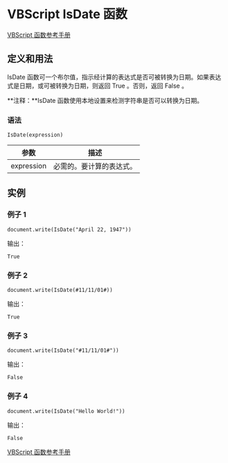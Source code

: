 # VBScript IsDate 函数

[VBScript 函数参考手册](/vbscript/vbscript_ref_functions.asp "VBScript 函数")

## 定义和用法

IsDate 函数可一个布尔值，指示经计算的表达式是否可被转换为日期。如果表达式是日期，或可被转换为日期，则返回 True 。否则，返回 False 。

**注释：**IsDate 函数使用本地设置来检测字符串是否可以转换为日期。

### 语法

```
IsDate(expression)
```

| 参数 | 描述 |
| --- | --- |
| expression | 必需的。要计算的表达式。 |

## 实例

### 例子 1

```
document.write(IsDate("April 22, 1947"))

```

输出：

```
True
```

### 例子 2

```
document.write(IsDate(#11/11/01#))

```

输出：

```
True
```

### 例子 3

```
document.write(IsDate("#11/11/01#"))

```

输出：

```
False
```

### 例子 4

```
document.write(IsDate("Hello World!"))

```

输出：

```
False
```

[VBScript 函数参考手册](/vbscript/vbscript_ref_functions.asp "VBScript 函数")

